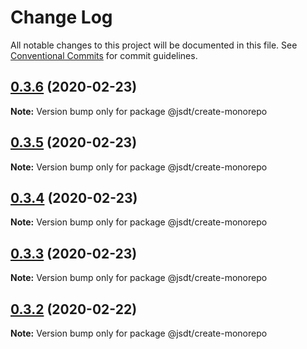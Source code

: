 # Change Log

All notable changes to this project will be documented in this file.
See [Conventional Commits](https://conventionalcommits.org) for commit guidelines.

## [0.3.6](https://github.com/jsdevtools/jsdevtools/compare/@jsdt/create-monorepo@0.3.5...@jsdt/create-monorepo@0.3.6) (2020-02-23)

**Note:** Version bump only for package @jsdt/create-monorepo





## [0.3.5](https://github.com/jsdevtools/jsdevtools/compare/@jsdt/create-monorepo@0.3.1...@jsdt/create-monorepo@0.3.5) (2020-02-23)

**Note:** Version bump only for package @jsdt/create-monorepo





## [0.3.4](https://github.com/jsdevtools/jsdevtools/compare/@jsdt/create-monorepo@0.3.1...@jsdt/create-monorepo@0.3.4) (2020-02-23)

**Note:** Version bump only for package @jsdt/create-monorepo





## [0.3.3](https://github.com/jsdevtools/jsdevtools/compare/@jsdt/create-monorepo@0.3.1...@jsdt/create-monorepo@0.3.3) (2020-02-23)

**Note:** Version bump only for package @jsdt/create-monorepo





## [0.3.2](https://github.com/jsdevtools/jsdevtools/compare/@jsdt/create-monorepo@0.3.1...@jsdt/create-monorepo@0.3.2) (2020-02-22)

**Note:** Version bump only for package @jsdt/create-monorepo





                                                                                                                                                                                                                                                                                                                                                                                                                                                                                                                                                                                                                                                                                                                                                                                                                                                                                                                                                                                                                                                                                                                                                                                                                                                                                                                                                                                                                                                                                                                                                                                                                                                                                                                                                                                                                                                                                                                                                                                                                                                                                                                                                                                                                                                                                                                                                                                                                                                                                                                                                                                                                                                                                                                                                                                                                                                                                                                                                                                                                                                                                                                                                                                                                                                                                                                                                                                                                                                                                                                                                                                                                                                                                                                                                                                                                                                                                                                                                                                                                                                                                                                                                                                                                                                                                                                                                                                                                                                                                                                                                                                                                                                                                                                                                                                                                                                                                                                                                                                                                                                                                                                                                                                                                                                                                                                                                                                                                                                                                                                                                                                                                                                                                        
